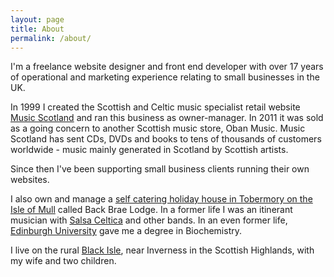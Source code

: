 ```yaml
---
layout: page
title: About
permalink: /about/
---
```


I'm a freelance website designer and front end developer with over 17 years of operational and marketing experience relating to small businesses in the UK.

In 1999 I created the Scottish and Celtic music specialist retail website [Music Scotland](http://www.musicscotland.com/) and ran this business as owner-manager. In 2011 it was sold as a going concern to another Scottish music store, Oban Music. Music Scotland has sent CDs, DVDs and books to tens of thousands of customers worldwide - music mainly generated in Scotland by Scottish artists.

Since then I've been supporting small business clients running their own websites. 

I also own and manage a [self catering holiday house in Tobermory on the Isle of Mull](http://mull.co) called Back Brae Lodge. In a former life I was an itinerant musician with [Salsa Celtica](http://salsaceltica.com) and other bands. In an even former life, [Edinburgh University](http://www.ed.ac.uk/) gave me a degree in Biochemistry.

I live on the rural [Black Isle](http://www.black-isle.info/), near Inverness in the Scottish Highlands, with my wife and two children.